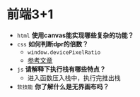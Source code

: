 # 前端3+1
- `html` **使用canvas能实现哪些复杂的功能？**
- `css` **如何判断dpr的倍数？**
  - `window.devicePixelRatio`
  - [参考文章](https://blog.csdn.net/z591391960/article/details/106200183)
- `js` **请解释下执行栈有哪些特点？**
  - 进入函数压入栈中，执行完推出栈
- `软技能` **你了解什么是无界画布吗？**